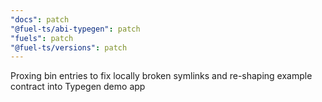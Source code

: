 ```yaml
---
"docs": patch
"@fuel-ts/abi-typegen": patch
"fuels": patch
"@fuel-ts/versions": patch
---
```


Proxing bin entries to fix locally broken symlinks and re-shaping example contract into Typegen demo app
